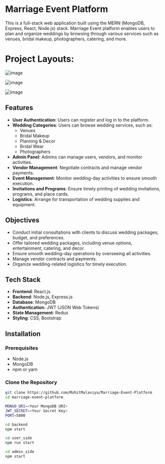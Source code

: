 # Marriage Event Platform

This is a full-stack web application built using the MERN (MongoDB, Express, React, Node.js) stack. Marriage Event platform enables users to plan and organize weddings by browsing through various services such as venues, bridal makeup, photographers, catering, and more.

# Project Layouts:
![image](https://github.com/user-attachments/assets/0bc30b9f-e4e8-4b64-bcaf-6fb00d9592b7)

![image](https://github.com/user-attachments/assets/6e32ef5d-c771-4602-b9e2-5275326fea2d)

![image](https://github.com/user-attachments/assets/f9b1349e-5944-4e9b-b176-3bd0631e48f8)



## Features

- **User Authentication**: Users can register and log in to the platform.
- **Wedding Categories**: Users can browse wedding services, such as:
  - Venues
  - Bridal Makeup
  - Planning & Decor
  - Bridal Wear
  - Photographers
- **Admin Panel**: Admins can manage users, vendors, and monitor activities.
- **Vendor Management**: Negotiate contracts and manage vendor payments.
- **Event Management**: Monitor wedding-day activities to ensure smooth execution.
- **Invitations and Programs**: Ensure timely printing of wedding invitations, programs, and place cards.
- **Logistics**: Arrange for transportation of wedding supplies and equipment.

## Objectives

- Conduct initial consultations with clients to discuss wedding packages, budget, and preferences.
- Offer tailored wedding packages, including venue options, entertainment, catering, and decor.
- Ensure smooth wedding-day operations by overseeing all activities.
- Manage vendor contracts and payments.
- Organize wedding-related logistics for timely execution.

## Tech Stack

- **Frontend**: React.js
- **Backend**: Node.js, Express.js
- **Database**: MongoDB
- **Authentication**: JWT (JSON Web Tokens)
- **State Management**: Redux
- **Styling**: CSS, Bootstrap

## Installation

### Prerequisites
- Node.js
- MongoDB
- npm or yarn

### Clone the Repository
```bash
git clone https://github.com/MohitMalaviya/Marriage-Event-Platform
cd marriage-event-platform

MONGO_URI=<Your MongoDB URI>
JWT_SECRET=<Your Secret Key>
PORT=5000

cd backend
npm start

cd user_side
npm run start

cd admin_side
npm start






